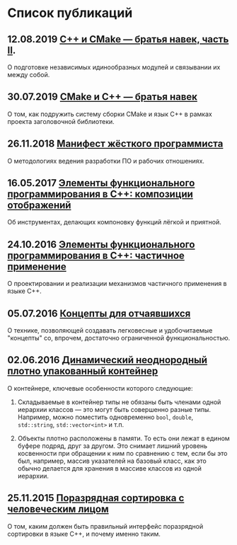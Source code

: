 Список публикаций
=================

## 12.08.2019 [C++ и CMake — братья навек, часть II](cmake-and-cpp-friendship-forever/cmake-and-cpp-friendship-forever-part-ii.md).

О подготовке независимых идинообразных модулей и связывании их между собой.

## 30.07.2019 [CMake и C++ — братья навек](cmake-and-cpp-friendship-forever/cmake-and-cpp-friendship-forever.md)

О том, как подружить систему сборки CMake и язык C++ в рамках проекта заголовочной библиотеки.

## 26.11.2018 [Манифест жёсткого программиста](solid-manifesto/solid-manifesto.md)

О методологиях ведения разработки ПО и рабочих отношениях.

## 16.05.2017 [Элементы функционального программирования в C++: композиции отображений](eofp-compositions/eofp-compositions.md)

Об инструментах, делающих компоновку функций лёгкой и приятной.

## 24.10.2016 [Элементы функционального программирования в C++: частичное применение](eofp-partial-application/eofp-partial-application.md)

О проектировании и реализации механизмов частичного применения в языке C++.

## 05.07.2016 [Концепты для отчаявшихся](concepts-for-despaired/concepts-for-despaired.md)

О технике, позволяющей создавать легковесные и удобочитаемые "концепты" со, впрочем, достаточно ограниченной функциональностью.

## 02.06.2016 [Динамический неоднородный плотно упакованный контейнер](dynamic-tuple/dynamic-tuple.md)

О контейнере, ключевые особенности которого следующие:

1.  Складываемые в контейнер типы не обязаны быть членами одной иерархии классов — это могут быть совершенно разные типы. Например, можно поместить одновременно `bool`, `double`, `std::string`, `std::vector<int>` и т.п.

2.  Объекты плотно расположены в памяти. То есть они лежат в едином буфере подряд, друг за другом. Это снимает лишний уровень косвенности при обращении к ним по сравнению с тем, если бы это был, например, массив указателей на базовый класс, как это обычно делается для хранения в массиве классов из одной иерархии.

## 25.11.2015 [Поразрядная сортировка с человеческим лицом](radix-sort-with-human-face/radix-sort-with-human-face.md)

О том, каким должен быть правильный интерфейс поразрядной сортировки в языке C++, и почему именно таким.
